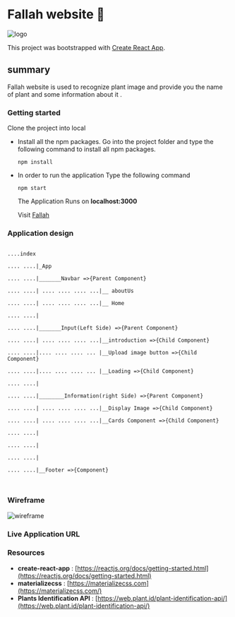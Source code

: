 # Fallah website :herb:


![logo](https://i.ibb.co/BntGYjY/logo.png)

This project was bootstrapped with [Create React App](https://github.com/facebook/create-react-app). 

## summary 
Fallah website is used to recognize plant image and provide you the name of plant and some information about it . 


### Getting  started 

  Clone the project into local

 - Install all the npm packages. Go into the project folder and   type the following command to install all npm packages. 
    `````
   npm install
   `````
   
- In order to run the application Type the following command
     `````
   npm start
   `````


  The Application Runs on  **localhost:3000**
  
  Visit [Fallah](https://mansour789.github.io/farmer/#/)

### Application design

```

....index

.... ....|_App

.... ....|_______Navbar =>{Parent Component}

.... ....| .... .... .... ...|__ aboutUs

.... ....| .... .... .... ...|__ Home 

.... ....|

.... ....|_______Input(Left Side) =>{Parent Component}

.... ....| .... .... .... ...|__introduction =>{Child Component}

.... ....|.... .... .... ... |__Upload image button =>{Child Component}

.... ....|.... .... .... ... |__Loading =>{Child Component}

.... ....|

.... ....|________Information(right Side) =>{Parent Component}

.... ....| .... .... .... ...|__Display Image =>{Child Component}

.... ....| .... .... .... ...|__Cards Component =>{Child Component}

.... ....|

.... ....|

.... ....|

.... ....|__Footer =>{Component}

  

```



### Wireframe 


![wireframe](https://b.imge.to/2019/08/20/OyIDx.png)



### Live Application URL






### Resources

- **create-react-app** :  [https://reactjs.org/docs/getting-started.html](https://reactjs.org/docs/getting-started.html)
- **materializecss** :  [https://materializecss.com](https://materializecss.com/)
- **Plants Identification API** : [https://web.plant.id/plant-identification-api/](https://web.plant.id/plant-identification-api/) 

